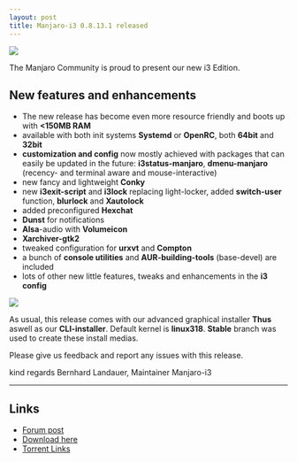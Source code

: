 ```yaml
---
layout: post
title: Manjaro-i3 0.8.13.1 released
---
```


<img src="https://manjaro.github.io/images/manjaro-i3-0.8.13.1.jpg">

The Manjaro Community is proud to present our new i3 Edition.

## New features and enhancements

* The new release has become even more resource friendly and boots up with **<150MB RAM**
* available with both init systems **Systemd** or **OpenRC**, both **64bit** and **32bit**
* **customization and config** now mostly achieved with packages that can easily be updated in the future:
  **i3status-manjaro**, **dmenu-manjaro** (recency- and terminal aware and mouse-interactive)
* new fancy and lightweight **Conky**
* new **i3exit-script** and **i3lock** replacing light-locker, added **switch-user** function, **blurlock** and **Xautolock**
* added preconfigured **Hexchat**
* **Dunst** for notifications
* **Alsa**-audio with **Volumeicon**
* **Xarchiver-gtk2**
* tweaked configuration for **urxvt** and **Compton**
* a bunch of **console utilities** and **AUR-building-tools** (base-devel) are included
* lots of other new little features, tweaks and enhancements in the **i3 config**

<img src="https://manjaro.github.io/images/manjaro-i3-0.8.13.1_busy.jpg">

As usual, this release comes with our advanced graphical installer **Thus** aswell as our **CLI-installer**.
Default kernel is **linux318**. **Stable** branch was used to create these install medias.

Please give us feedback and report any issues with this release.

kind regards
Bernhard Landauer, Maintainer Manjaro-i3

----

## Links

* [Forum post](https://forum.manjaro.org/index.php?topic=24627.0)
* [Download here](http://sourceforge.net/projects/manjarolinux/files/community/i3/2015.08/)
* [Torrent Links](https://sourceforge.net/projects/manjarotorrents/files/community/i3/2015.08/)

